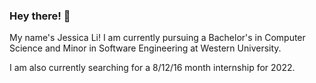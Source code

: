 ### Hey there! 👋

My name's Jessica Li! I am currently pursuing a Bachelor's in Computer Science and Minor in Software Engineering at Western University.

I am also currently searching for a 8/12/16 month internship for 2022. 
<!--
**Li-Jessica/Li-Jessica** is a ✨ _special_ ✨ repository because its `README.md` (this file) appears on your GitHub profile.

Here are some ideas to get you started:

- 🔭 I’m currently working on ...
- 🌱 I’m currently learning ...
- 👯 I’m looking to collaborate on ...
- 🤔 I’m looking for help with ...
- 💬 Ask me about ...
- 📫 How to reach me: ...
- 😄 Pronouns: ...
- ⚡ Fun fact: ...
-->
